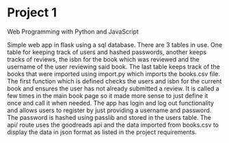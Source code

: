 # Project 1

Web Programming with Python and JavaScript

Simple web app in flask using a sql database. There are 3 tables in use. One table for keeping track of users and hashed passwords, another keeps tracks of reviews, the isbn for the book which was reviewed and the username of the user reviewing said book. The last table keeps track of the books that were imported using import.py which imports the books.csv file. The first function which is defined checks the users and isbn for the current book and ensures the user has not already submitted a review. It is called a few times in the main book page so it made more sense to just define it once and call it when needed. The app has login and log out functionality and allows users to register by just providing a username and password. The password is hashed using passlib and stored in the users table. The api/<isbn> route uses the goodreads api and the data imported from books.csv to display the data in json format as listed in the project requirements. 
